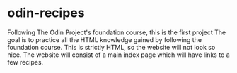 # odin-recipes

Following The Odin Project's foundation course, this is the first project
The goal is to practice all the HTML knowledge gained by following the foundation course.
This is strictly HTML, so the website will not look so nice.
The website will consist of a main index page which will have links to a few recipes.
